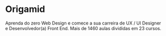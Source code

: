 # Origamid
 Aprenda do zero Web Design e comece a sua carreira de UX / UI Designer e Desenvolvedor(a) Front End. Mais de 1460 aulas divididas em 23 cursos.
